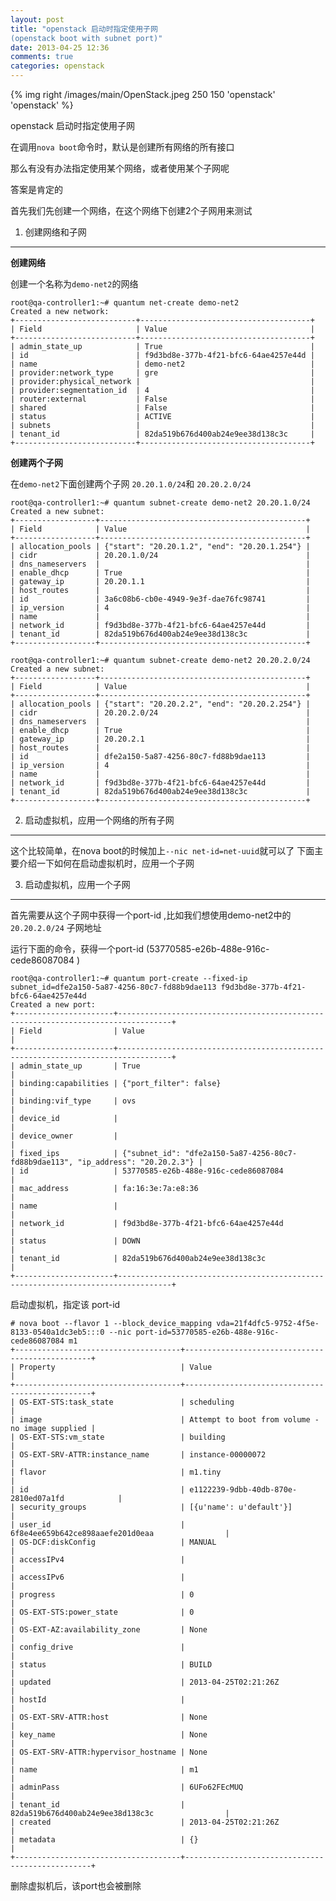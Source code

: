 ```yaml
---
layout: post
title: "openstack 启动时指定使用子网
(openstack boot with subnet port)"
date: 2013-04-25 12:36
comments: true
categories: openstack
---
```


{% img right /images/main/OpenStack.jpeg 250 150 'openstack' 'openstack' %}

openstack 启动时指定使用子网

在调用`nova boot`命令时，默认是创建所有网络的所有接口

那么有没有办法指定使用某个网络，或者使用某个子网呢

答案是肯定的

<!-- more --> 

首先我们先创建一个网络，在这个网络下创建2个子网用来测试

1. 创建网络和子网
---

**创建网络**

创建一个名称为`demo-net2`的网络

    root@qa-controller1:~# quantum net-create demo-net2
    Created a new network:
    +---------------------------+--------------------------------------+
    | Field                     | Value                                |
    +---------------------------+--------------------------------------+
    | admin_state_up            | True                                 |
    | id                        | f9d3bd8e-377b-4f21-bfc6-64ae4257e44d |
    | name                      | demo-net2                            |
    | provider:network_type     | gre                                  |
    | provider:physical_network |                                      |
    | provider:segmentation_id  | 4                                    |
    | router:external           | False                                |
    | shared                    | False                                |
    | status                    | ACTIVE                               |
    | subnets                   |                                      |
    | tenant_id                 | 82da519b676d400ab24e9ee38d138c3c     |
    +---------------------------+--------------------------------------+
    
**创建两个子网**

在`demo-net2`下面创建两个子网 `20.20.1.0/24`和 `20.20.2.0/24`

    root@qa-controller1:~# quantum subnet-create demo-net2 20.20.1.0/24 
    Created a new subnet:
    +------------------+----------------------------------------------+
    | Field            | Value                                        |
    +------------------+----------------------------------------------+
    | allocation_pools | {"start": "20.20.1.2", "end": "20.20.1.254"} |
    | cidr             | 20.20.1.0/24                                 |
    | dns_nameservers  |                                              |
    | enable_dhcp      | True                                         |
    | gateway_ip       | 20.20.1.1                                    |
    | host_routes      |                                              |
    | id               | 3a6c08b6-cb0e-4949-9e3f-dae76fc98741         |
    | ip_version       | 4                                            |
    | name             |                                              |
    | network_id       | f9d3bd8e-377b-4f21-bfc6-64ae4257e44d         |
    | tenant_id        | 82da519b676d400ab24e9ee38d138c3c             |
    +------------------+----------------------------------------------+
    
    root@qa-controller1:~# quantum subnet-create demo-net2 20.20.2.0/24 
    Created a new subnet:
    +------------------+----------------------------------------------+
    | Field            | Value                                        |
    +------------------+----------------------------------------------+
    | allocation_pools | {"start": "20.20.2.2", "end": "20.20.2.254"} |
    | cidr             | 20.20.2.0/24                                 |
    | dns_nameservers  |                                              |
    | enable_dhcp      | True                                         |
    | gateway_ip       | 20.20.2.1                                    |
    | host_routes      |                                              |
    | id               | dfe2a150-5a87-4256-80c7-fd88b9dae113         |
    | ip_version       | 4                                            |
    | name             |                                              |
    | network_id       | f9d3bd8e-377b-4f21-bfc6-64ae4257e44d         |
    | tenant_id        | 82da519b676d400ab24e9ee38d138c3c             |
    +------------------+----------------------------------------------+
    
2. 启动虚拟机，应用一个网络的所有子网
---

这个比较简单，在nova boot的时候加上`--nic net-id=net-uuid`就可以了
下面主要介绍一下如何在启动虚拟机时，应用一个子网


3. 启动虚拟机，应用一个子网
---

首先需要从这个子网中获得一个port-id ,比如我们想使用demo-net2中的 `20.20.2.0/24` 子网地址

运行下面的命令，获得一个port-id (53770585-e26b-488e-916c-cede86087084 ) 

    root@qa-controller1:~# quantum port-create --fixed-ip subnet_id=dfe2a150-5a87-4256-80c7-fd88b9dae113 f9d3bd8e-377b-4f21-bfc6-64ae4257e44d 
    Created a new port:
    +----------------------+----------------------------------------------------------------------------------+
    | Field                | Value                                                                            |
    +----------------------+----------------------------------------------------------------------------------+
    | admin_state_up       | True                                                                             |
    | binding:capabilities | {"port_filter": false}                                                           |
    | binding:vif_type     | ovs                                                                              |
    | device_id            |                                                                                  |
    | device_owner         |                                                                                  |
    | fixed_ips            | {"subnet_id": "dfe2a150-5a87-4256-80c7-fd88b9dae113", "ip_address": "20.20.2.3"} |
    | id                   | 53770585-e26b-488e-916c-cede86087084                                             |
    | mac_address          | fa:16:3e:7a:e8:36                                                                |
    | name                 |                                                                                  |
    | network_id           | f9d3bd8e-377b-4f21-bfc6-64ae4257e44d                                             |
    | status               | DOWN                                                                             |
    | tenant_id            | 82da519b676d400ab24e9ee38d138c3c                                                 |
    +----------------------+----------------------------------------------------------------------------------+

启动虚拟机，指定该 port-id 

    # nova boot --flavor 1 --block_device_mapping vda=21f4dfc5-9752-4f5e-8133-0540a1dc3eb5:::0 --nic port-id=53770585-e26b-488e-916c-cede86087084 m1
    +-------------------------------------+-------------------------------------------------+
    | Property                            | Value                                           |
    +-------------------------------------+-------------------------------------------------+
    | OS-EXT-STS:task_state               | scheduling                                      |
    | image                               | Attempt to boot from volume - no image supplied |
    | OS-EXT-STS:vm_state                 | building                                        |
    | OS-EXT-SRV-ATTR:instance_name       | instance-00000072                               |
    | flavor                              | m1.tiny                                         |
    | id                                  | e1122239-9dbb-40db-870e-2810ed07a1fd            |
    | security_groups                     | [{u'name': u'default'}]                         |
    | user_id                             | 6f8e4ee659b642ce898aaefe201d0eaa                |
    | OS-DCF:diskConfig                   | MANUAL                                          |
    | accessIPv4                          |                                                 |
    | accessIPv6                          |                                                 |
    | progress                            | 0                                               |
    | OS-EXT-STS:power_state              | 0                                               |
    | OS-EXT-AZ:availability_zone         | None                                            |
    | config_drive                        |                                                 |
    | status                              | BUILD                                           |
    | updated                             | 2013-04-25T02:21:26Z                            |
    | hostId                              |                                                 |
    | OS-EXT-SRV-ATTR:host                | None                                            |
    | key_name                            | None                                            |
    | OS-EXT-SRV-ATTR:hypervisor_hostname | None                                            |
    | name                                | m1                                              |
    | adminPass                           | 6UFo62FEcMUQ                                    |
    | tenant_id                           | 82da519b676d400ab24e9ee38d138c3c                |
    | created                             | 2013-04-25T02:21:26Z                            |
    | metadata                            | {}                                              |
    +-------------------------------------+-------------------------------------------------+

删除虚拟机后，该port也会被删除



